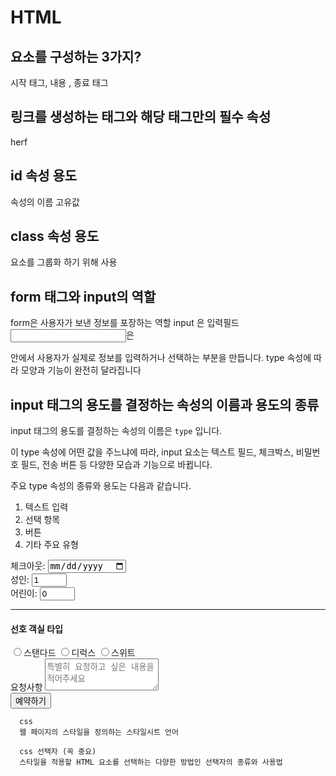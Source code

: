 # HTML

## 요소를 구성하는 3가지?

시작 태그, 내용 , 종료 태그

## 링크를 생성하는 태그와 해당 태그만의 필수 속성

<a> herf

## id 속성 용도

속성의 이름 고유값

## class 속성 용도

요소를 그룹화 하기 위해 사용

## form 태그와 input의 역할

form은 사용자가 보낸 정보를 포장하는 역할
input 은 입력필드
<input>은 <form> 안에서 사용자가 실제로 정보를 입력하거나 선택하는 부분을 만듭니다. type 속성에 따라 모양과 기능이 완전히 달라집니다

## input 태그의 용도를 결정하는 속성의 이름과 용도의 종류

input 태그의 용도를 결정하는 속성의 이름은 `type` 입니다.

이 type 속성에 어떤 값을 주느냐에 따라, input 요소는 텍스트 필드, 체크박스, 비밀번호 필드, 전송 버튼 등 다양한 모습과 기능으로 바뀝니다.

주요 type 속성의 종류와 용도는 다음과 같습니다.

1. 텍스트 입력
2. 선택 항목
3. 버튼
4. 기타 주요 유형

  <div>
        <label>
          체크아웃:
          <input type="date">
          </label>
          </div>
          <div>
          <label>
            성인:
           <input type="number" min="1" max="10" value="1">
            </label>
            </div>
            <div>
            <label>
             어린이:
            <input type="number" min="0" max="10" value="0">
             </label>
            </div>
      <hr>
      <div>
        <h4>선호 객실 타입</h4>
        <label><input type="radio" name="room">스탠다드</label>
        <label><input type="radio" name="room">디럭스</label>
        <label><input type="radio" name="room">스위트</label>
      </div>
      <label>
        요청사항
        <textarea placeholder="특별히 요청하고 싶은 내용을 적어주세요" rows="3" cols="20"></textarea>
      </label>
      <div>
      <input type="submit" value="예약하기">
      </div>

      css
      웹 페이지의 스타일을 정의하는 스타일시트 언어

      css 선택자 (꼭 중요)
      스타일을 적용할 HTML 요소를 선택하는 다양한 방법인 선택자의 종류와 사용법
